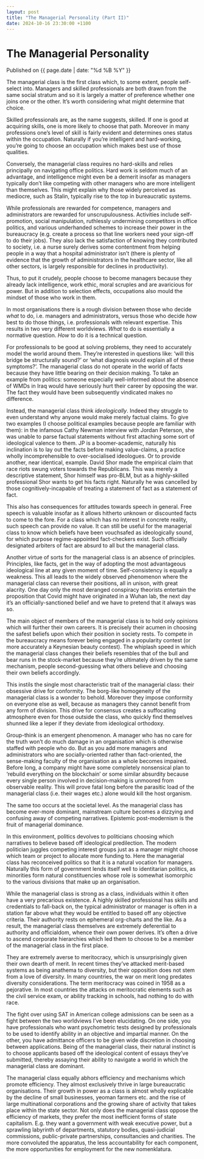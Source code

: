 ```yaml
---
layout: post
title: "The Managerial Personality (Part II)"
date: 2024-10-16 23:30:00 +1100
---
```


# The Managerial Personality

<span class="publish-date"> Published on {{ page.date | date: "%d %B %Y" }}

The managerial class is the first class which, to some extent, people self-select into. Managers and skilled professionals are both drawn from the same social stratum and so it is largely a matter of preference whether one joins one or the other. It’s worth considering what might determine that choice.

Skilled professionals are, as the name suggests, skilled. If one is good at acquiring skills, one is more likely to choose that path. Moreover in many professions one’s level of skill is fairly evident and determines ones status within the occupation. Naturally if you’re intelligent and hard-working, you’re going to choose an occupation which makes best use of those qualities. 

Conversely, the managerial class requires no hard-skills and relies principally on navigating office politics. Hard work is seldom much of an advantage, and intelligence might even be a demerit insofar as managers typically don’t like competing with other managers who are more intelligent than themselves. This might explain why those widely perceived as mediocre, such as Stalin, typically rise to the top in bureaucratic systems.

While professionals are rewarded for competence, managers and administrators are rewarded for unscrupulousness. Activities include self-promotion, social manipulation, ruthlessly undermining competitors in office politics, and various underhanded schemes to increase their power in the bureaucracy (e.g. create a process so that line workers need your sign-off to do their jobs). They also lack the satisfaction of knowing they contributed to society, i.e. a nurse surely derives some contentment from helping people in a way that a hospital administrator isn’t (there is plenty of evidence that the growth of administrators in the healthcare sector, like all other sectors, is largely responsible for declines in productivity).

Thus, to put it crudely, people choose to become managers because they already lack intelligence, work ethic, moral scruples and are avaricious for power. But in addition to selection effects, occupations also mould the mindset of those who work in them.

In most organisations there is a rough division between those who decide *what* to do, i.e. managers and administrators, versus those who decide *how* best to do those things, i.e. professionals with relevant expertise. This results in two very different worldviews. *What* to do is essentially a normative question. *How* to do it is a technical question. 

For professionals to be good at solving problems, they need to accurately model the world around them. They’re interested in questions like: ‘will this bridge be structurally sound?’ or ‘what diagnosis would explain all of these symptoms?’. The managerial class do not operate in the world of facts because they have little bearing on their decision making. To take an example from politics: someone especially well-informed about the absence of WMDs in Iraq would have seriously hurt their career by opposing the war. The fact they would have been subsequently vindicated makes no difference.

Instead, the managerial class think *ideologically*. Indeed they struggle to even understand why anyone would make merely factual claims. To give two examples (I choose political examples because people are familiar with them): in the infamous Cathy Newman interview with Jordan Peterson, she was unable to parse factual statements without first attaching some sort of ideological valence to them. JP is a boomer-academic, naturally his inclination is to lay out the facts before making value-claims, a practice wholly incomprehensible to over-socialised ideologues. Or to provide another, near identical, example. David Shor made the empirical claim that race riots swung voters towards the Republicans. This was merely a descriptive statement, Shor himself was pro-BLM, but as a highly-skilled professional Shor wants to get his facts right. Naturally he was cancelled by those cognitively-incapable of treating a statement of fact as a statement of fact. 

This also has consequences for attitudes towards speech in general. Free speech is valuable insofar as it allows hitherto unknown or discounted facts to come to the fore. For a class which has no interest in concrete reality, such speech can provide no value. It can still be useful for the managerial class to know which beliefs have been vouchsafed as ideologically sound, for which purpose regime-appointed fact-checkers exist. Such officially designated arbiters of fact are absurd to all but the managerial class.

Another virtue of sorts for the managerial class is an absence of principles. Principles, like facts, get in the way of adopting the most advantageous ideological line at any given moment of time. Self-consistency is equally a weakness. This all leads to the widely observed phenomenon where the managerial class can reverse their positions, all in unison, with great alacrity. One day only the most deranged conspiracy theorists entertain the proposition that Covid might have originated in a Wuhan lab, the next day it’s an officially-sanctioned belief and we have to pretend that it always was so. 

The main object of members of the managerial class is to hold only opinions which will further their own careers. It is precisely their acumen in choosing the safest beliefs upon which their position in society rests. To compete in the bureaucracy means forever being engaged in a popularity contest (or more accurately a Keynesian beauty contest). The whiplash speed in which the managerial class changes their beliefs resembles that of the bull and bear runs in the stock-market because they’re ultimately driven by the same mechanism, people second-guessing what others believe and choosing their own beliefs accordingly. 

This instils the single most characteristic trait of the managerial class: their obsessive drive for conformity. The borg-like homogeneity of the managerial class is a wonder to behold. Moreover they impose conformity on everyone else as well, because as managers they cannot benefit from any form of division. This drive for consensus creates a suffocating atmosphere even for those outside the class, who quickly find themselves shunned like a leper if they deviate from ideological orthodoxy.

Group-think is an emergent phenomenon. A manager who has no care for the truth won’t do much damage in an organisation which is otherwise staffed with people who do. But as you add more managers and administrators who are socially-oriented rather than fact-oriented, the sense-making faculty of the organisation as a whole becomes impaired. Before long, a company might have some completely nonsensical plan to ‘rebuild everything on the blockchain’ or some similar absurdity because every single person involved in decision-making is unmoored from observable reality. This will prove fatal long before the parasitic load of the managerial class (i.e. their wages etc.) alone would kill the host organism. 

The same too occurs at the societal level. As the managerial class has become ever-more dominant, mainstream culture becomes a dizzying and confusing away of competing narratives. Epistemic post-modernism is the fruit of managerial dominance. 

In this environment, politics devolves to politicians choosing which narratives to believe based off ideological predilection. The modern politician juggles competing interest groups just as a manager might choose which team or project to allocate more funding to. Here the managerial class has reconceived politics so that it is a natural vocation for managers. Naturally this form of government lends itself well to identitarian politics, as minorities form natural constituencies whose role is somewhat isomorphic to the various divisions that make up an organisation. 

While the managerial class is strong as a class, individuals within it often have a very precarious existence. A highly skilled professional has skills and credentials to fall-back on, the typical administrator or manager is often in a station far above what they would be entitled to based off any objective criteria. Their authority rests on ephemeral org-charts and the like. As a result, the managerial class themselves are extremely deferential to authority and officialdom, whence their own power derives. It’s often a drive to ascend corporate hierarchies which led them to choose to be a member of the managerial class in the first place. 

They are extremely averse to meritocracy, which is unsurprisingly given their own dearth of merit. In recent times they’ve attacked merit-based systems as being anathema to diversity, but their opposition does not stem from a love of diversity. In many countries, the war on merit long predates diversity considerations. The term meritocracy was coined in 1958 as a pejorative. In most countries the attacks on meritocratic elements such as the civil service exam, or ability tracking in schools, had nothing to do with race.

The fight over using SAT in American college admissions can be seen as a fight between the two worldviews I’ve been elucidating. On one side, you have professionals who want psychometric tests designed by professionals to be used to identify ability in an objective and impartial manner. On the other, you have admittance officers to be given wide discretion in choosing between applications. Being of the managerial class, their natural instinct is to choose applicants based off the ideological content of essays they’ve submitted, thereby assaying their ability to navigate a world in which the managerial class are dominant.

The managerial class equally abhors efficiency and mechanisms which promote efficiency. They almost exclusively thrive in large bureaucratic organisations. Their growth in power as a class is almost wholly explicable by the decline of small businesses, yeoman farmers etc. and the rise of large multinational corporations and the growing share of activity that takes place within the state sector. Not only does the managerial class oppose the efficiency of markets, they prefer the most inefficient forms of state capitalism. E.g. they want a government with weak executive power, but a sprawling labyrinth of departments, statutory bodies, quasi-judicial commissions, public-private partnerships, consultancies and charities. The more convoluted the apparatus, the less accountability for each component, the more opportunities for employment for the new nomenklatura.

